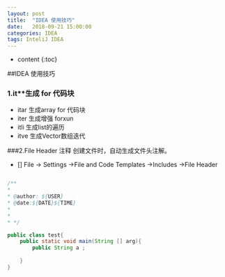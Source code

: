 ```yaml
---
layout: post
title:  "IDEA 使用技巧"
date:   2018-09-21 15:00:00
categories: IDEA
tags: InteliJ IDEA
---
```


* content
{:toc}

##IDEA 使用技巧

### 1.it**生成 for 代码块

* itar 生成array for 代码块
* iter 生成增强 forxun
* itli 生成list的遍历
* itve 生成Vector数组迭代

###2.File Header 注释
创建文件时，自动生成文件头注解。

- [] File -> Settings ->File and Code Templates ->Includes ->File Header
````java

/**
* 
* @author: ${USER}
* @date:${DATE}${TIME}
* 
* 
* */

public class test{
    public static void main(String [] arg){
        public String a ;
        
    }
}

````




